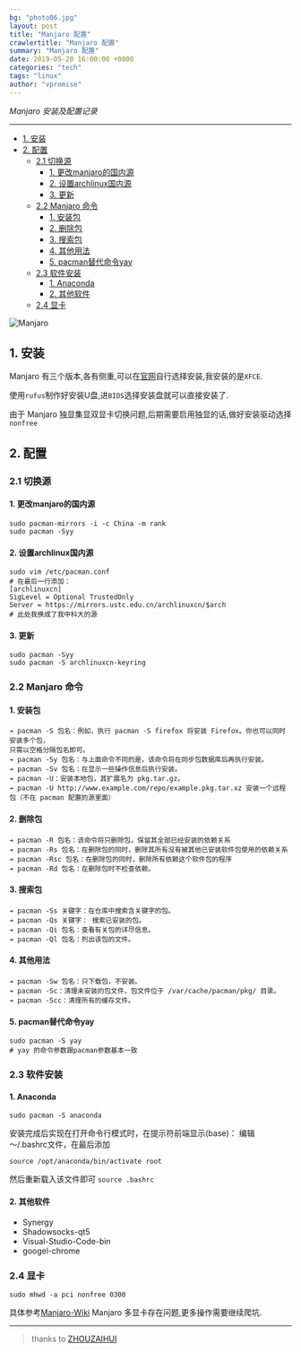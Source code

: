 ```yaml
---
bg: "photo06.jpg"
layout: post
title: "Manjaro 配置"
crawlertitle: "Manjaro 配置"
summary: "Manjaro 配置"
date: 2019-05-20 16:00:00 +0800
categories: "tech"
tags: "linux"
author: "vpromise"
---
```


*Manjaro 安装及配置记录*

---

- [1. 安装](#1-安装)
- [2. 配置](#2-配置)
  - [2.1 切换源](#21-切换源)
    - [1. 更改manjaro的国内源](#1-更改manjaro的国内源)
    - [2. 设置archlinux国内源](#2-设置archlinux国内源)
    - [3. 更新](#3-更新)
  - [2.2 Manjaro 命令](#22-manjaro-命令)
    - [1. 安装包](#1-安装包)
    - [2. 删除包](#2-删除包)
    - [3. 搜索包](#3-搜索包)
    - [4. 其他用法](#4-其他用法)
    - [5. pacman替代命令yay](#5-pacman替代命令yay)
  - [2.3 软件安装](#23-软件安装)
    - [1. Anaconda](#1-anaconda)
    - [2. 其他软件](#2-其他软件)
  - [2.4 显卡](#24-显卡)


![Manjaro](https://i.loli.net/2019/10/23/lPpTGjWiFc8LRht.jpg)

## 1. 安装

Manjaro 有三个版本,各有侧重,可以在[官网](https://manjaro.org/download/)自行选择安装,我安装的是`XFCE`.

使用`rufus`制作好安装U盘,进`BIOS`选择安装盘就可以直接安装了.

由于 Manjaro 独显集显双显卡切换问题,后期需要启用独显的话,做好安装驱动选择`nonfree`

## 2. 配置

### 2.1 切换源
#### 1. 更改manjaro的国内源
```
sudo pacman-mirrors -i -c China -m rank
sudo pacman -Syy
```
#### 2. 设置archlinux国内源
```
sudo vim /etc/pacman.conf
# 在最后一行添加：
[archlinuxcn]
SigLevel = Optional TrustedOnly
Server = https://mirrors.ustc.edu.cn/archlinuxcn/$arch
# 此处我换成了我中科大的源
```
#### 3. 更新
```
sudo pacman -Syy
sudo pacman -S archlinuxcn-keyring
```
### 2.2 Manjaro 命令
#### 1. 安装包
```
➔ pacman -S 包名：例如，执行 pacman -S firefox 将安装 Firefox。你也可以同时安装多个包，
只需以空格分隔包名即可。
➔ pacman -Sy 包名：与上面命令不同的是，该命令将在同步包数据库后再执行安装。
➔ pacman -Sv 包名：在显示一些操作信息后执行安装。
➔ pacman -U：安装本地包，其扩展名为 pkg.tar.gz。
➔ pacman -U http://www.example.com/repo/example.pkg.tar.xz 安装一个远程包（不在 pacman 配置的源里面）
```
#### 2. 删除包
```
➔ pacman -R 包名：该命令将只删除包，保留其全部已经安装的依赖关系
➔ pacman -Rs 包名：在删除包的同时，删除其所有没有被其他已安装软件包使用的依赖关系
➔ pacman -Rsc 包名：在删除包的同时，删除所有依赖这个软件包的程序
➔ pacman -Rd 包名：在删除包时不检查依赖。
```
#### 3. 搜索包
```
➔ pacman -Ss 关键字：在仓库中搜索含关键字的包。
➔ pacman -Qs 关键字： 搜索已安装的包。
➔ pacman -Qi 包名：查看有关包的详尽信息。
➔ pacman -Ql 包名：列出该包的文件。
```
#### 4. 其他用法
```
➔ pacman -Sw 包名：只下载包，不安装。
➔ pacman -Sc：清理未安装的包文件，包文件位于 /var/cache/pacman/pkg/ 目录。
➔ pacman -Scc：清理所有的缓存文件。
```
#### 5. pacman替代命令yay
```
sudo pacman -S yay
# yay 的命令参数跟pacman参数基本一致
```
### 2.3 软件安装
#### 1. Anaconda
```
sudo pacman -S anaconda
```
安装完成后实现在打开命令行模式时，在提示符前端显示(base)：
编辑～/.bashrc文件，在最后添加
```
source /opt/anaconda/bin/activate root
```
然后重新载入该文件即可 `source .bashrc`

#### 2. 其他软件
   - Synergy
   - Shadowsocks-qt5
   - Visual-Studio-Code-bin
   - googel-chrome

### 2.4 显卡
```
sudo mhwd -a pci nonfree 0300
```
具体参考[Manjaro-Wiki](https://wiki.manjaro.org/index.php?title=Configure_NVIDIA_(non-free)_settings_and_load_them_on_Startup)
Manjaro 多显卡存在问题,更多操作需要继续爬坑.

---
> thanks to [ZHOUZAIHUI](https://www.jianshu.com/p/e878f1e36ff4)